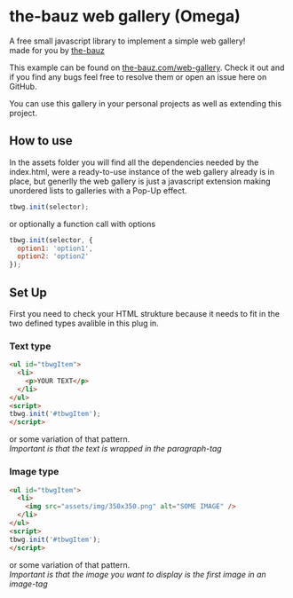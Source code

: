 # the-bauz web gallery (Omega)
A free small javascript library to implement a simple web gallery!   
made for you by [the-bauz](http://the-bauz.com)

This example can be found on [the-bauz.com/web-gallery](http://the-bauz.com/web-gallery). Check it out and if you find any bugs feel free to resolve them or open an issue here on GitHub.

You can use this gallery in your personal projects as well as extending this project.


## How to use
In the assets folder you will find all the dependencies needed by the index.html, were a ready-to-use instance of the web gallery already is in place, but generlly the web gallery is just a javascript extension making unordered lists to galleries with a Pop-Up effect.  
```javascript
tbwg.init(selector);
```
or optionally a function call with options
```javascript
tbwg.init(selector, {
  option1: 'option1',
  option2: 'option2'
});
```


## Set Up
First you need to check your HTML strukture because it needs to fit in the two defined types avalible in this plug in.

### Text type
```html
<ul id="tbwgItem">
  <li>
    <p>YOUR TEXT</p>
  </li>
</ul>
<script>
tbwg.init('#tbwgItem');
</script>
```  
or some variation of that pattern.  
_Important is that the text is wrapped in the paragraph-tag_


### Image type
```html
<ul id="tbwgItem">
  <li>
    <img src="assets/img/350x350.png" alt="SOME IMAGE" />
  </li>
</ul>
<script>
tbwg.init('#tbwgItem');
</script>
```  
or some variation of that pattern.  
_Important is that the image you want to display is the first image in an image-tag_
